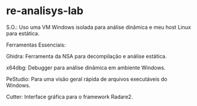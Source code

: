 # re-analisys-lab

S.O.: Uso uma VM Windows isolada para análise dinâmica e meu host Linux para estática.

Ferramentas Essenciais:

  Ghidra: Ferramenta da NSA para decompilação e análise estática.
  
  x64dbg: Debugger para análise dinâmica em ambiente Windows.
  
  PeStudio: Para uma visão geral rápida de arquivos executáveis do Windows.
  
  Cutter: Interface gráfica para o framework Radare2.
